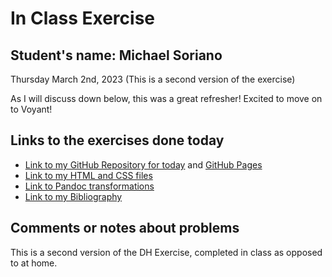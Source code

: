 # In Class Exercise
## Student's name: Michael Soriano 

Thursday March 2nd, 2023 (This is a second version of the exercise)

As I will discuss down below, this was a great refresher! Excited to move on to Voyant!

## Links to the exercises done today 

- [Link to my GitHub Repository for today](https://github.com/mrileysoriano/DHExercise2) and [GitHub Pages](https://mrileysoriano.github.io/DHExercise2/)
- [Link to my HTML and CSS files](https://mrileysoriano.github.io/DHExercise2/exercise2.html)
- [Link to Pandoc transformations]()
- [Link to my Bibliography]()

## Comments or notes about problems 

This is a second version of the DH Exercise, completed in class as opposed to at home. 

